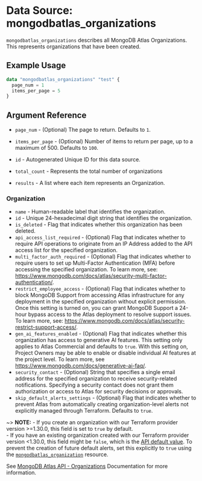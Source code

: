 # Data Source: mongodbatlas_organizations

`mongodbatlas_organizations` describes all MongoDB Atlas Organizations. This represents organizations that have been created.


## Example Usage

```terraform
data "mongodbatlas_organizations" "test" {
  page_num = 1
  items_per_page = 5
}
```

## Argument Reference
* `page_num` - (Optional)  	The page to return. Defaults to `1`.
* `items_per_page` - (Optional) Number of items to return per page, up to a maximum of 500. Defaults to `100`.


* `id` - Autogenerated Unique ID for this data source.
* `total_count` - Represents the total number of organizations

* `results` - A list where each item represents an Organization.


### Organization

* `name` - Human-readable label that identifies the organization.
* `id` - Unique 24-hexadecimal digit string that identifies the organization.
* `is_deleted` - Flag that indicates whether this organization has been deleted.
* `api_access_list_required` - (Optional) Flag that indicates whether to require API operations to originate from an IP Address added to the API access list for the specified organization.
* `multi_factor_auth_required` - (Optional) Flag that indicates whether to require users to set up Multi-Factor Authentication (MFA) before accessing the specified organization. To learn more, see: https://www.mongodb.com/docs/atlas/security-multi-factor-authentication/.
* `restrict_employee_access` - (Optional) Flag that indicates whether to block MongoDB Support from accessing Atlas infrastructure for any deployment in the specified organization without explicit permission. Once this setting is turned on, you can grant MongoDB Support a 24-hour bypass access to the Atlas deployment to resolve support issues. To learn more, see: https://www.mongodb.com/docs/atlas/security-restrict-support-access/.
* `gen_ai_features_enabled` - (Optional) Flag that indicates whether this organization has access to generative AI features. This setting only applies to Atlas Commercial and defaults to `true`. With this setting on, Project Owners may be able to enable or disable individual AI features at the project level. To learn more, see https://www.mongodb.com/docs/generative-ai-faq/.
* `security_contact` - (Optional) String that specifies a single email address for the specified organization to receive security-related notifications. Specifying a security contact does not grant them authorization or access to Atlas for security decisions or approvals.
* `skip_default_alerts_settings` - (Optional) Flag that indicates whether to prevent Atlas from automatically creating organization-level alerts not explicitly managed through Terraform. Defaults to `true`. 

~> **NOTE:** - If you create an organization with our Terraform provider version >=1.30.0, this field is set to `true` by default.<br> - If you have an existing organization created with our Terraform provider version <1.30.0, this field might be `false`, which is the [API default value](https://www.mongodb.com/docs/atlas/reference/api-resources-spec/v2/#tag/Organizations/operation/createOrganization). To prevent the creation of future default alerts, set this explicitly to `true` using the [`mongodbatlas_organization`](../resources/organization.md) resource.


See [MongoDB Atlas API - Organizations](https://www.mongodb.com/docs/atlas/reference/api-resources-spec/#tag/Organizations/operation/listOrganizations)  Documentation for more information.

